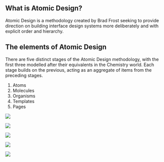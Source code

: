 ## What is Atomic Design?
Atomic Design is a methodology created by Brad Frost seeking to provide direction on building interface design systems more deliberately and with explicit order and hierarchy.

## The elements of Atomic Design
There are five distinct stages of the Atomic Design methodology, with the first three modelled after their equivalents in the Chemistry world. Each stage builds on the previous, acting as an aggregate of items from the preceding stages.

1. Atoms
2. Molecules
3. Organisms
4. Templates
5. Pages

![](https://xd.adobe.com/ideas/wp-content/uploads/2021/07/1618031645-1.png.webp)

![](https://xd.adobe.com/ideas/wp-content/uploads/2021/07/1618031646-2.png.webp)

![](https://xd.adobe.com/ideas/wp-content/uploads/2021/07/1618031647-3.png.webp)

![](https://xd.adobe.com/ideas/wp-content/uploads/2021/07/1618031648-4.png.webp)

![](https://xd.adobe.com/ideas/wp-content/uploads/2021/07/1618031649-5.png.webp)